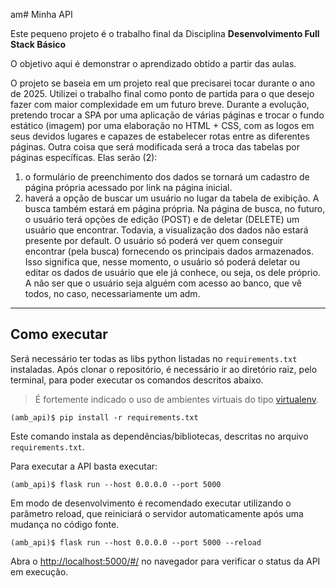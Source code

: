 am# Minha API

Este pequeno projeto é o trabalho final da Disciplina **Desenvolvimento Full Stack Básico** 

O objetivo aqui é demonstrar o aprendizado obtido a partir das aulas.

O projeto se baseia em um projeto real que precisarei tocar durante o ano de 2025. Utilizei o trabalho final como ponto de partida para o que desejo fazer com maior complexidade em um futuro breve.
Durante a evolução, pretendo trocar a SPA por uma aplicação de várias páginas e trocar o fundo estático (imagem) por uma elaboração no HTML + CSS, com as logos em seus devidos lugares e capazes de estabelecer rotas entre as diferentes páginas.
Outra coisa que será modificada será a troca das tabelas por páginas específicas. Elas serão (2):
1) o formulário de preenchimento dos dados se tornará um cadastro de página própria acessado por link na página inicial.
2) haverá a opção de buscar um usuário no lugar da tabela de exibição. A busca também estará em página própria.
Na página de busca, no futuro, o usuário terá opções de edição (POST) e de deletar (DELETE) um usuário que encontrar.
Todavia, a visualização dos dados não estará presente por default. O usuário só poderá ver quem conseguir encontrar (pela busca) fornecendo os principais dados armazenados.
Isso significa que, nesse momento, o usuário só poderá deletar ou editar os dados de usuário que ele já conhece, ou seja, os dele próprio. A não ser que o usuário seja alguém com acesso ao banco, que vê todos, no caso, necessariamente um adm.

---
## Como executar 


Será necessário ter todas as libs python listadas no `requirements.txt` instaladas.
Após clonar o repositório, é necessário ir ao diretório raiz, pelo terminal, para poder executar os comandos descritos abaixo.

> É fortemente indicado o uso de ambientes virtuais do tipo [virtualenv](https://virtualenv.pypa.io/en/latest/installation.html).

```
(amb_api)$ pip install -r requirements.txt
```

Este comando instala as dependências/bibliotecas, descritas no arquivo `requirements.txt`.

Para executar a API  basta executar:

```
(amb_api)$ flask run --host 0.0.0.0 --port 5000
```

Em modo de desenvolvimento é recomendado executar utilizando o parâmetro reload, que reiniciará o servidor
automaticamente após uma mudança no código fonte. 

```
(amb_api)$ flask run --host 0.0.0.0 --port 5000 --reload
```

Abra o [http://localhost:5000/#/](http://localhost:5000/#/) no navegador para verificar o status da API em execução.
